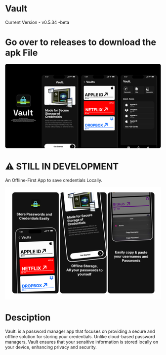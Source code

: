 # Vault

Current Version - v0.5.34 -beta

# Go over to releases to download the apk File

<img src="https://github.com/Afroz-Shaikh/vault-app/blob/main/assets/thumbnail.png" alt="accessibility text">

# ⚠️ STILL IN DEVELOPMENT

An Offline-First App to save credentials Locally.

<img src="https://github.com/Afroz-Shaikh/vault-app/blob/main/assets/playstore_thumbnail.png" alt="accessibility text">

# Desciption

Vault. is a password manager app that focuses on providing a secure and offline solution for storing your credentials. Unlike cloud-based password managers, Vault ensures that your sensitive information is stored locally on your device, enhancing privacy and security.
